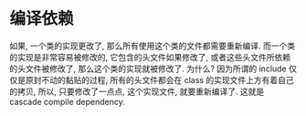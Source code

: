 # 编译依赖

如果, 一个类的实现更改了, 那么所有使用这个类的文件都需要重新编译. 而一个类的实现是非常容易被修改的, 它包含的头文件如果修改了, 或者这些头文件所依赖的头文件被修改了, 那么这个类的实现就被修改了. 为什么? 因为所谓的 include 仅仅是原封不动的黏贴的过程, 所有的头文件都会在 class 的实现文件上方有着自己的拷贝, 所以, 只要修改了一点点, 这个实现文件, 就要重新编译了. 这就是 cascade compile dependency.